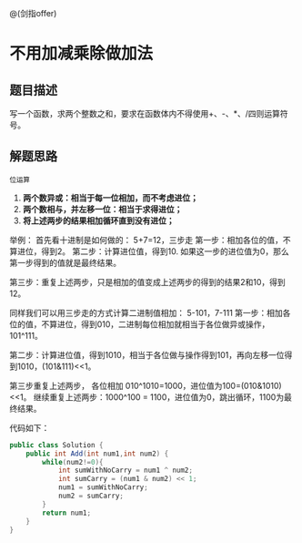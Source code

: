 @(剑指offer)

# 不用加减乘除做加法

## 题目描述
写一个函数，求两个整数之和，要求在函数体内不得使用+、-、*、/四则运算符号。

## 解题思路
`位运算`
1. **两个数异或：相当于每一位相加，而不考虑进位；**
2. **两个数相与，并左移一位：相当于求得进位；**
3. **将上述两步的结果相加循环直到没有进位；**

举例：
首先看十进制是如何做的： 5+7=12，三步走
第一步：相加各位的值，不算进位，得到2。
第二步：计算进位值，得到10. 如果这一步的进位值为0，那么第一步得到的值就是最终结果。

第三步：重复上述两步，只是相加的值变成上述两步的得到的结果2和10，得到12。

同样我们可以用三步走的方式计算二进制值相加： 5-101，7-111 第一步：相加各位的值，不算进位，得到010，二进制每位相加就相当于各位做异或操作，101^111。

第二步：计算进位值，得到1010，相当于各位做与操作得到101，再向左移一位得到1010，(101&111)<<1。

第三步重复上述两步， 各位相加 010^1010=1000，进位值为100=(010&1010)<<1。
     继续重复上述两步：1000^100 = 1100，进位值为0，跳出循环，1100为最终结果。

代码如下：
```java
public class Solution {
    public int Add(int num1,int num2) {
        while(num2!=0){
            int sumWithNoCarry = num1 ^ num2;
            int sumCarry = (num1 & num2) << 1;
            num1 = sumWithNoCarry;
            num2 = sumCarry;
        }
        return num1;
    }
}
```

